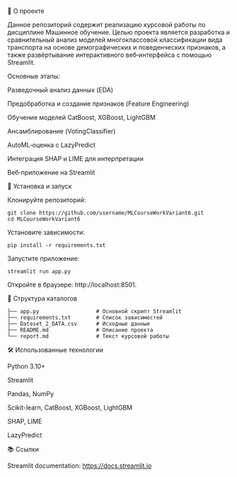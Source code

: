 📖 О проекте

Данное репозиторий содержит реализацию курсовой работы по дисциплине Машинное обучение. Целью проекта является разработка и сравнительный анализ моделей многоклассовой классификации вида транспорта на основе демографических и поведенческих признаков, а также развёртывание интерактивного веб‑интерфейса с помощью Streamlit.

Основные этапы:

Разведочный анализ данных (EDA)

Предобработка и создание признаков (Feature Engineering)

Обучение моделей CatBoost, XGBoost, LightGBM

Ансамблирование (VotingClassifier)

AutoML‑оценка с LazyPredict

Интеграция SHAP и LIME для интерпретации

Веб‑приложение на Streamlit

🚀 Установка и запуск

Клонируйте репозиторий:
```
git clone https://github.com/username/MLCourseWorkVariant6.git
cd MLCourseWorkVariant6
```
Установите зависимости:
```
pip install -r requirements.txt
```
Запустите приложение:
```
streamlit run app.py
```
Откройте в браузере: http://localhost:8501.

📁 Структура каталогов
```
├── app.py                  # Основной скрипт Streamlit
├── requirements.txt        # Список зависимостей
├── Dataset_2_DATA.csv      # Исходные данные
├── README.md               # Описание проекта
└── report.md               # Текст курсовой работы
```


🛠️ Использованные технологии

Python 3.10+

Streamlit

Pandas, NumPy

Scikit-learn, CatBoost, XGBoost, LightGBM

SHAP, LIME

LazyPredict

📚 Ссылки

Streamlit documentation: https://docs.streamlit.io
